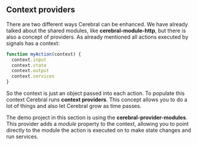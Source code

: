 ## Context providers

There are two different ways Cerebral can be enhanced. We have already talked about the shared modules, like **cerebral-module-http**, but there is also a concept of providers. As already mentioned all actions executed by signals has a context:

```javascript
function myAction(context) {
  context.input
  context.state
  context.output
  context.services
}
```

So the context is just an object passed into each action. To populate this context Cerebral runs **context providers**. This concept allows you to do a lot of things and also let Cerebral grow as time passes.

The demo project in this section is using the **cerebral-provider-modules**. This provider adds a *module* property to the context, allowing you to point directly to the module the action is executed on to make state changes and run services.
